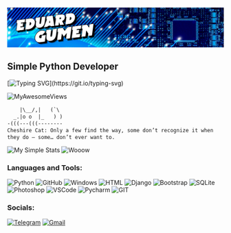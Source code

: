 ![Header](https://github.com/hydrospirt/hydrospirt/blob/master/assets/header.jpg)

## Simple Python Developer
[![Typing SVG](https://readme-typing-svg.demolab.com?font=Fira+Code&pause=1000&color=2186F7&multiline=true&width=500&height=100&lines=%D0%9F%D1%80%D0%BE%D1%81%D1%82%D0%BE%D0%B5+%D0%BB%D1%83%D1%87%D1%88%D0%B5+%D1%81%D0%BB%D0%BE%D0%B6%D0%BD%D0%BE%D0%B3%D0%BE.;%D0%A1%D0%BB%D0%BE%D0%B6%D0%BD%D0%BE%D0%B5+%D0%BB%D1%83%D1%87%D1%88%D0%B5+%D0%B7%D0%B0%D0%BF%D1%83%D1%82%D0%B0%D0%BD%D0%BD%D0%BE%D0%B3%D0%BE.;%D0%A1%D0%B5%D0%B9%D1%87%D0%B0%D1%81+%D0%BB%D1%83%D1%87%D1%88%D0%B5%2C+%D1%87%D0%B5%D0%BC+%D0%BD%D0%B8%D0%BA%D0%BE%D0%B3%D0%B4%D0%B0.)](https://git.io/typing-svg)

![MyAwesomeViews](https://komarev.com/ghpvc/?username=hydrospirt&abbreviated=true&label=Просмотры+Профиля&style=for-the-badge)

```
    |\__/,|   (`\
  _.|o o  |_   ) )
-(((---(((--------
Cheshire Cat: Only a few find the way, some don’t recognize it when they do – some… don’t ever want to.
```

![My Simple Stats](https://github-readme-stats.vercel.app/api/top-langs/?username=hydrospirt&layout=donut&theme=chartreuse-dark&locale=ru) ![Wooow](https://github-readme-stats.vercel.app/api?username=hydrospirt&show_icons=true&theme=chartreuse-dark&locale=ru)

### Languages and Tools:
![Python](https://img.shields.io/badge/-Python-090909?style=for-the-badge&logo=Python&logoColor=6296C)
![GitHub](https://img.shields.io/badge/GitHub-090909?style=for-the-badge&logo=github&logoColor=white)
![Windows](https://img.shields.io/badge/Windows-090909?style=for-the-badge&logo=windows&logoColor=white)
![HTML](https://img.shields.io/badge/HTML5-090909?style=for-the-badge&logo=html5&logoColor=orange)
![Django](https://img.shields.io/badge/Django-090909?style=for-the-badge&logo=django&logoColor=green)
![Bootstrap](https://img.shields.io/badge/Bootstrap-090909?style=for-the-badge&logo=bootstrap&logoColor=563D7C)
![SQLite](https://img.shields.io/badge/SQLite-090909?style=for-the-badge&logo=sqlite&logoColor=07405E)
![Photoshop](https://img.shields.io/badge/Adobe%20Photoshop-090909?style=for-the-badge&logo=Adobe%20Photoshop&logoColor=white)
![VSCode](https://img.shields.io/badge/Visual_Studio_Code-090909?style=for-the-badge&logo=visual%20studio%20code&logoColor=6296C)
![Pycharm](https://img.shields.io/badge/PyCharm-090909.svg?&style=for-the-badge&logo=PyCharm&logoColor=white)
![GIT](https://img.shields.io/badge/GIT-090909?style=for-the-badge&logo=git&logoColor=orange)


### Socials:
[![Telegram](https://img.shields.io/badge/-Telegram-090909?style=for-the-badge&logo=telegram&logoColor=27A0D9)](https://t.me/arcan1um)
[![Gmail](https://img.shields.io/badge/gmail-090909?style=for-the-badge&logo=gmail&logoColor=red)](mailto:eduardgumen@gmail.ru)

